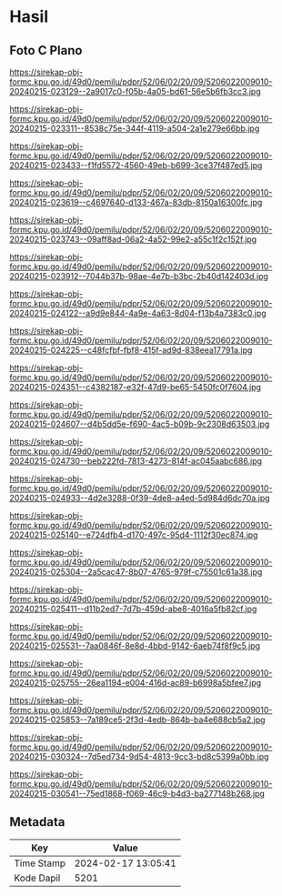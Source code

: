 # Hasil

## Foto C Plano

https://sirekap-obj-formc.kpu.go.id/49d0/pemilu/pdpr/52/06/02/20/09/5206022009010-20240215-023129--2a9017c0-f05b-4a05-bd61-56e5b6fb3cc3.jpg

https://sirekap-obj-formc.kpu.go.id/49d0/pemilu/pdpr/52/06/02/20/09/5206022009010-20240215-023311--8538c75e-344f-4119-a504-2a1e279e66bb.jpg

https://sirekap-obj-formc.kpu.go.id/49d0/pemilu/pdpr/52/06/02/20/09/5206022009010-20240215-023433--f1fd5572-4560-49eb-b699-3ce37f487ed5.jpg

https://sirekap-obj-formc.kpu.go.id/49d0/pemilu/pdpr/52/06/02/20/09/5206022009010-20240215-023619--c4697640-d133-467a-83db-8150a16300fc.jpg

https://sirekap-obj-formc.kpu.go.id/49d0/pemilu/pdpr/52/06/02/20/09/5206022009010-20240215-023743--09aff8ad-06a2-4a52-99e2-a55c1f2c152f.jpg

https://sirekap-obj-formc.kpu.go.id/49d0/pemilu/pdpr/52/06/02/20/09/5206022009010-20240215-023912--7044b37b-98ae-4e7b-b3bc-2b40d142403d.jpg

https://sirekap-obj-formc.kpu.go.id/49d0/pemilu/pdpr/52/06/02/20/09/5206022009010-20240215-024122--a9d9e844-4a9e-4a63-8d04-f13b4a7383c0.jpg

https://sirekap-obj-formc.kpu.go.id/49d0/pemilu/pdpr/52/06/02/20/09/5206022009010-20240215-024225--c48fcfbf-fbf8-415f-ad9d-838eea17791a.jpg

https://sirekap-obj-formc.kpu.go.id/49d0/pemilu/pdpr/52/06/02/20/09/5206022009010-20240215-024351--c4382187-e32f-47d9-be65-5450fc0f7604.jpg

https://sirekap-obj-formc.kpu.go.id/49d0/pemilu/pdpr/52/06/02/20/09/5206022009010-20240215-024607--d4b5dd5e-f690-4ac5-b09b-9c2308d63503.jpg

https://sirekap-obj-formc.kpu.go.id/49d0/pemilu/pdpr/52/06/02/20/09/5206022009010-20240215-024730--beb222fd-7813-4273-814f-ac045aabc686.jpg

https://sirekap-obj-formc.kpu.go.id/49d0/pemilu/pdpr/52/06/02/20/09/5206022009010-20240215-024933--4d2e3288-0f39-4de8-a4ed-5d984d6dc70a.jpg

https://sirekap-obj-formc.kpu.go.id/49d0/pemilu/pdpr/52/06/02/20/09/5206022009010-20240215-025140--e724dfb4-d170-497c-95d4-1112f30ec874.jpg

https://sirekap-obj-formc.kpu.go.id/49d0/pemilu/pdpr/52/06/02/20/09/5206022009010-20240215-025304--2a5cac47-8b07-4765-979f-c75501c61a38.jpg

https://sirekap-obj-formc.kpu.go.id/49d0/pemilu/pdpr/52/06/02/20/09/5206022009010-20240215-025411--d11b2ed7-7d7b-459d-abe8-4016a5fb82cf.jpg

https://sirekap-obj-formc.kpu.go.id/49d0/pemilu/pdpr/52/06/02/20/09/5206022009010-20240215-025531--7aa0846f-8e8d-4bbd-9142-6aeb74f8f9c5.jpg

https://sirekap-obj-formc.kpu.go.id/49d0/pemilu/pdpr/52/06/02/20/09/5206022009010-20240215-025755--26ea1194-e004-416d-ac89-b6998a5bfee7.jpg

https://sirekap-obj-formc.kpu.go.id/49d0/pemilu/pdpr/52/06/02/20/09/5206022009010-20240215-025853--7a189ce5-2f3d-4edb-864b-ba4e688cb5a2.jpg

https://sirekap-obj-formc.kpu.go.id/49d0/pemilu/pdpr/52/06/02/20/09/5206022009010-20240215-030324--7d5ed734-9d54-4813-9cc3-bd8c5399a0bb.jpg

https://sirekap-obj-formc.kpu.go.id/49d0/pemilu/pdpr/52/06/02/20/09/5206022009010-20240215-030541--75ed1868-f069-46c9-b4d3-ba277148b268.jpg


## Metadata

| Key        | Value               |
| ---------- | ------------------- |
| Time Stamp | 2024-02-17 13:05:41 |
| Kode Dapil | 5201                |



